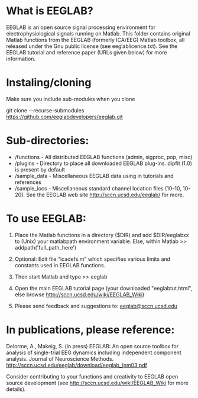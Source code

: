 

# What is EEGLAB?
EEGLAB is an open source signal processing environment for electrophysiological signals running on Matlab. This folder contains original Matlab functions from the EEGLAB (formerly ICA/EEG) Matlab toolbox, all released under the Gnu public license (see eeglablicence.txt). See the EEGLAB tutorial and reference paper (URLs given below) for more information.

# Instaling/cloning
Make sure you include sub-modules when you clone

git clone --recurse-submodules https://github.com/eeglabdevelopers/eeglab.git

# Sub-directories:

 - /functions - All distributed EEGLAB functions (admin, sigproc, pop, misc)
 - /plugins   - Directory to place all downloaded EEGLAB plug-ins. dipfit (1.0) is present by default
 - /sample_data -  Miscellaneous EEGLAB data using in tutorials and references
 - /sample_locs -  Miscellaneous standard channel location files (10-10, 10-20). See the EEGLAB web site http://sccn.ucsd.edu/eeglab/ for more.

# To use EEGLAB: 

1. Place the Matlab functions in a directory ($DIR) and add $DIR/eeglabxx to (Unix) your matlabpath environment variable. 
   Else, within Matlab >> addpath('full_path_here')

2. Optional: Edit file "icadefs.m" which specifies various limits and constants used in EEGLAB functions.

3. Then start Matlab and type >> eeglab

4. Open the main EEGLAB tutorial page (your downloaded "eeglabtut.html",
   else browse http://sccn.ucsd.edu/wiki/EEGLAB_Wiki)

5. Please send feedback and suggestions to: eeglab@sccn.ucsd.edu

# In publications, please reference:

Delorme, A., Makeig, S. (in press) EEGLAB: An open source toolbox for analysis of single-trial EEG dynamics including independent component analysis. Journal of Neuroscience Methods. http://sccn.ucsd.edu/eeglab/download/eeglab_jnm03.pdf
 
Consider contributing to your functions and creativity to EEGLAB open source development (see http://sccn.ucsd.edu/wiki/EEGLAB_Wiki for more details).
